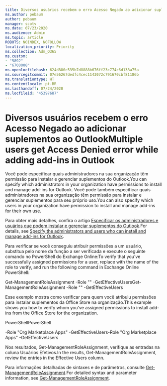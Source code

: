 ```yaml
---
title: Diversos usuários recebem o erro Acesso Negado ao adicionar suplementos ao Outlook
ms.author: pebaum
author: pebaum
manager: scotv
ms.date: 07/23/2020
ms.audience: Admin
ms.topic: article
ROBOTS: NOINDEX, NOFOLLOW
localization_priority: Priority
ms.collection: Adm_O365
ms.custom:
- "5892"
- "6700008"
ms.openlocfilehash: 624d880c535b7d8888b676ff23c774c6d138a75a
ms.sourcegitcommit: 07e56267dedfc4cec1143072c791670cbf81186b
ms.translationtype: HT
ms.contentlocale: pt-BR
ms.lasthandoff: 07/24/2020
ms.locfileid: "45397687"
---
```

# <a name="multiple-users-get-access-denied-error-while-adding-add-ins-in-outlook"></a><span data-ttu-id="575f4-102">Diversos usuários recebem o erro Acesso Negado ao adicionar suplementos ao Outlook</span><span class="sxs-lookup"><span data-stu-id="575f4-102">Multiple users get Access Denied error while adding add-ins in Outlook</span></span>

<span data-ttu-id="575f4-103">Você pode especificar quais administradores na sua organização têm permissão para instalar e gerenciar suplementos do Outlook.</span><span class="sxs-lookup"><span data-stu-id="575f4-103">You can specify which administrators in your organization have permissions to install and manage add-ins for Outlook.</span></span> <span data-ttu-id="575f4-104">Você pode também especificar quais administradores na sua organização têm permissão para instalar e gerenciar suplementos para seu próprio uso.</span><span class="sxs-lookup"><span data-stu-id="575f4-104">You can also specify which users in your organization have permission to install and manage add-ins for their own use.</span></span>

<span data-ttu-id="575f4-105">Para obter mais detalhes, confira o artigo [Especificar os administradores e usuários que podem instalar e gerenciar suplementos do Outlook](https://docs.microsoft.com/exchange/clients-and-mobile-in-exchange-online/add-ins-for-outlook/specify-who-can-install-and-manage-add-ins).</span><span class="sxs-lookup"><span data-stu-id="575f4-105">For details, see [Specify the administrators and users who can install and manage add-ins for Outlook](https://docs.microsoft.com/exchange/clients-and-mobile-in-exchange-online/add-ins-for-outlook/specify-who-can-install-and-manage-add-ins).</span></span>

<span data-ttu-id="575f4-106">Para verificar se você conseguiu atribuir permissões a um usuário, substitua <Role Name> pelo nome da função a ser verificada e execute o seguinte comando no PowerShell do Exchange Online:</span><span class="sxs-lookup"><span data-stu-id="575f4-106">To verify that you've successfully assigned permissions for a user, replace <Role Name> with the name of the role to verify, and run the following command in Exchange Online PowerShell:</span></span>

<span data-ttu-id="575f4-107">Get-ManagementRoleAssignment -Role "<Role Name>" -GetEffectiveUsers</span><span class="sxs-lookup"><span data-stu-id="575f4-107">Get-ManagementRoleAssignment -Role "<Role Name>" -GetEffectiveUsers</span></span>

<span data-ttu-id="575f4-108">Esse exemplo mostra como verificar para quem você atribuiu permissões para instalar suplementos da Office Store na organização.</span><span class="sxs-lookup"><span data-stu-id="575f4-108">This example shows you how to verify whom you've assigned permissions to install add-ins from the Office Store for the organization.</span></span>

<span data-ttu-id="575f4-109">PowerShell</span><span class="sxs-lookup"><span data-stu-id="575f4-109">PowerShell</span></span>

<span data-ttu-id="575f4-110">-Role "Org Marketplace Apps" -GetEffectiveUsers</span><span class="sxs-lookup"><span data-stu-id="575f4-110">-Role "Org Marketplace Apps" -GetEffectiveUsers</span></span>

<span data-ttu-id="575f4-111">Nos resultados, Get-ManagementRoleAssignment, verifique as entradas na coluna Usuários Efetivos.</span><span class="sxs-lookup"><span data-stu-id="575f4-111">In the results, Get-ManagementRoleAssignment, review the entries in the Effective Users column.</span></span>

<span data-ttu-id="575f4-112">Para informações detalhadas de sintaxes e de parâmetros, consulte [Get-ManagementRoleAssignment](https://docs.microsoft.com/powershell/module/exchange/get-managementroleassignment).</span><span class="sxs-lookup"><span data-stu-id="575f4-112">For detailed syntax and parameter information, see [Get-ManagementRoleAssignment](https://docs.microsoft.com/powershell/module/exchange/get-managementroleassignment).</span></span>
 